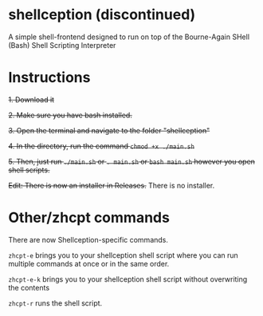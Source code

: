 # shellception (discontinued)
A simple shell-frontend designed to run on top of the Bourne-Again SHell (Bash) Shell Scripting Interpreter
# Instructions
~~1. Download it~~

~~2. Make sure you have bash installed.~~

~~3. Open the terminal and navigate to the folder "shellception"~~

~~4. In the directory, run the command ``chmod +x ./main.sh``~~

~~5. Then, just run ``./main.sh`` or ``. main.sh`` or ``bash main.sh`` however you open shell scripts.~~

~~Edit: There is now an installer in Releases.~~
There is no installer.

# Other/zhcpt commands
There are now Shellception-specific commands.

```zhcpt-e``` brings you to your shellception shell script where you can run multiple commands at once or in the same order.

```zhcpt-e-k``` brings you to your shellception shell script without overwriting the contents

```zhcpt-r``` runs the shell script.
